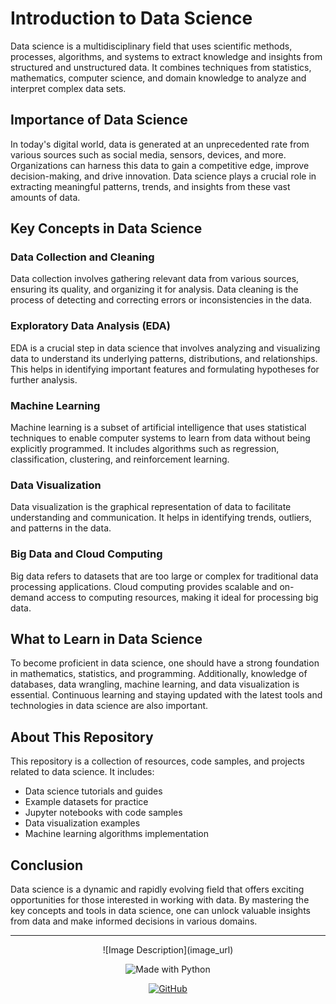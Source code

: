# Introduction to Data Science

Data science is a multidisciplinary field that uses scientific methods, processes, algorithms, and systems to extract knowledge and insights from structured and unstructured data. It combines techniques from statistics, mathematics, computer science, and domain knowledge to analyze and interpret complex data sets.

## Importance of Data Science

In today's digital world, data is generated at an unprecedented rate from various sources such as social media, sensors, devices, and more. Organizations can harness this data to gain a competitive edge, improve decision-making, and drive innovation. Data science plays a crucial role in extracting meaningful patterns, trends, and insights from these vast amounts of data.

## Key Concepts in Data Science

### Data Collection and Cleaning

Data collection involves gathering relevant data from various sources, ensuring its quality, and organizing it for analysis. Data cleaning is the process of detecting and correcting errors or inconsistencies in the data.

### Exploratory Data Analysis (EDA)

EDA is a crucial step in data science that involves analyzing and visualizing data to understand its underlying patterns, distributions, and relationships. This helps in identifying important features and formulating hypotheses for further analysis.

### Machine Learning

Machine learning is a subset of artificial intelligence that uses statistical techniques to enable computer systems to learn from data without being explicitly programmed. It includes algorithms such as regression, classification, clustering, and reinforcement learning.

### Data Visualization

Data visualization is the graphical representation of data to facilitate understanding and communication. It helps in identifying trends, outliers, and patterns in the data.

### Big Data and Cloud Computing

Big data refers to datasets that are too large or complex for traditional data processing applications. Cloud computing provides scalable and on-demand access to computing resources, making it ideal for processing big data.

## What to Learn in Data Science

To become proficient in data science, one should have a strong foundation in mathematics, statistics, and programming. Additionally, knowledge of databases, data wrangling, machine learning, and data visualization is essential. Continuous learning and staying updated with the latest tools and technologies in data science are also important.

## About This Repository

This repository is a collection of resources, code samples, and projects related to data science. It includes:

- Data science tutorials and guides
- Example datasets for practice
- Jupyter notebooks with code samples
- Data visualization examples
- Machine learning algorithms implementation

## Conclusion

Data science is a dynamic and rapidly evolving field that offers exciting opportunities for those interested in working with data. By mastering the key concepts and tools in data science, one can unlock valuable insights from data and make informed decisions in various domains.

---

<p align="center">
  ![Image Description](image_url)
</p>

<p align="center">
  <img src="https://img.shields.io/badge/Made%20with-Python-1f425f.svg" alt="Made with Python">
</p>

<p align="center">
  <a href="https://github.com/your-username">
    <img src="https://img.shields.io/badge/GitHub-100000?style=flat&logo=github&logoColor=white" alt="GitHub">
  </a>
</p>
